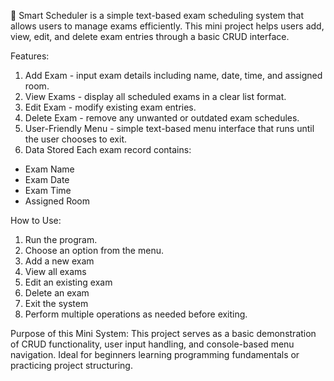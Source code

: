 📅 Smart Scheduler
is a simple text-based exam scheduling system that allows users to manage exams efficiently. This mini project helps users add, view, edit, and delete exam entries through a basic CRUD interface.

Features:
1. Add Exam - input exam details including name, date, time, and assigned room.
2. View Exams - display all scheduled exams in a clear list format.
3. Edit Exam - modify existing exam entries.
4. Delete Exam - remove any unwanted or outdated exam schedules.
5. User-Friendly Menu - simple text-based menu interface that runs until the user chooses to exit.
6. Data Stored
Each exam record contains:
- Exam Name
- Exam Date
- Exam Time
- Assigned Room

How to Use:
1. Run the program.
2. Choose an option from the menu.
3. Add a new exam
4. View all exams
5. Edit an existing exam
6. Delete an exam
7. Exit the system
8. Perform multiple operations as needed before exiting.

Purpose of this Mini System:
This project serves as a basic demonstration of CRUD functionality, user input handling, and console-based menu navigation. Ideal for beginners learning programming fundamentals or practicing project structuring.
